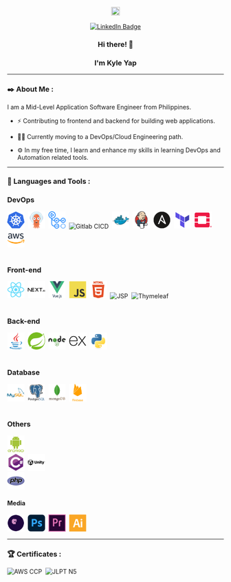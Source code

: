 <p align="center">
  <img width="20%" height="20%" src="https://github.com/famasboy888/famasboy888/assets/23441168/ef5fc1f8-da15-47eb-8629-5c8664c4954a">
</p>

<div align="center">

<a href="https://www.linkedin.com/in/kyle-yap-8888zip">
  <img src="https://img.shields.io/badge/LinkedIn-0077B5?style=for-the-badge&logo=linkedin&logoColor=white" alt="LinkedIn Badge"/>
</a>

### Hi there! 👋
### I'm Kyle Yap 

</div>

---

### :black_nib: About Me :

I am a Mid-Level Application Software Engineer from Philippines.

- ⚡  Contributing to frontend and backend for building web applications.

- 👨‍🎓  Currently moving to a DevOps/Cloud Engineering path.

- ⚙️  In my free time, I learn and enhance my skills in learning DevOps and Automation related tools.

---

### 🔨 Languages and Tools :

### DevOps

<div>
  <img src="https://github.com/devicons/devicon/blob/master/icons/kubernetes/kubernetes-original.svg" title="Kubernetes" alt="Kubernetes" width="40" height="40"/>&nbsp;
  <img src="https://github.com/devicons/devicon/blob/master/icons/argocd/argocd-original.svg" title="ArgoCD" alt="ArgoCD" width="40" height="40"/>&nbsp;
  <img src="https://github.com/devicons/devicon/blob/master/icons/githubactions/githubactions-original.svg" title="GitHub Actions" alt="GitHub Actions" width="40" height="40"/>&nbsp;
  <img src="https://github.com/famasboy888/famasboy888/assets/23441168/f69c8116-c944-4705-8846-a7832a63357f" title="Gitlab CICD" alt="Gitlab CICD" width="35" height="40"/>&nbsp;
  <img src="https://github.com/devicons/devicon/blob/master/icons/docker/docker-original.svg" title="Docker" alt="Docker" width="40" height="40"/>&nbsp;
  <img src="https://github.com/devicons/devicon/blob/master/icons/jenkins/jenkins-original.svg" title="Jenkins" alt="Jenkins" width="40" height="40"/>&nbsp;
  <img src="https://github.com/devicons/devicon/blob/master/icons/ansible/ansible-original.svg" title="Ansible" alt="Ansible" width="40" height="40"/>&nbsp;
  <img src="https://github.com/devicons/devicon/blob/master/icons/terraform/terraform-original.svg" title="Terraform" alt="Terraform" width="40" height="40"/>&nbsp;
  <img src="https://github.com/devicons/devicon/blob/master/icons/openstack/openstack-original.svg" title="OpenStack" alt="Material UI" width="40" height="40"/>&nbsp;
  <img src="https://github.com/devicons/devicon/blob/master/icons/amazonwebservices/amazonwebservices-original-wordmark.svg" title="AWS" alt="AWS" width="40" height="40"/>&nbsp;
</div>

<br/>

### Front-end

<div>
  <img src="https://github.com/devicons/devicon/blob/master/icons/react/react-original.svg" title="React.js" alt="React.js" width="40" height="40"/>&nbsp;
  <img src="https://github.com/devicons/devicon/blob/master/icons/nextjs/nextjs-original-wordmark.svg" title="Next.js" alt="Next.js" width="40" height="40"/>&nbsp;
  <img src="https://github.com/devicons/devicon/blob/master/icons/vuejs/vuejs-original-wordmark.svg" title="Vue.js" alt="Vue.js" width="40" height="40"/>&nbsp;
  <img src="https://github.com/devicons/devicon/blob/master/icons/javascript/javascript-original.svg" title="Javascript" alt="Javascript" width="40" height="40"/>&nbsp;
  <img src="https://github.com/devicons/devicon/blob/master/icons/html5/html5-plain-wordmark.svg" title="HTML5" alt="HTML5" width="40" height="40"/>&nbsp;
  <img src="https://github.com/famasboy888/famasboy888/assets/23441168/44604a01-60c3-43dd-be46-4b79a8a7d969" title="JSP" alt="JSP" width="40" height="40"/>&nbsp;
  <img src="https://github.com/famasboy888/famasboy888/assets/23441168/48d1e80f-86a1-42a8-8603-0c67c108ebe2" title="Thymeleaf" alt="Thymeleaf" width="40" height="40"/>&nbsp;  
</div>

<br/>

### Back-end

<div>
  <img src="https://github.com/devicons/devicon/blob/master/icons/java/java-original.svg" title="Java" alt="Java" width="40" height="40"/>&nbsp;
  <img src="https://github.com/devicons/devicon/blob/master/icons/spring/spring-original.svg" title="Spring" alt="Spring" width="40" height="40"/>&nbsp;
  <img src="https://github.com/devicons/devicon/blob/master/icons/nodejs/nodejs-original-wordmark.svg" title="Node.js" alt="Node.js" width="40" height="40"/>&nbsp;
  <img src="https://github.com/devicons/devicon/blob/master/icons/express/express-original.svg" title="Express" alt="Express" width="40" height="40"/>&nbsp;
  <img src="https://github.com/devicons/devicon/blob/master/icons/python/python-original.svg" title="Python" alt="Python" width="40" height="40"/>&nbsp;
</div>

<br/>

### Database

<div>
  <img src="https://github.com/devicons/devicon/blob/master/icons/mysql/mysql-original-wordmark.svg" title="MySQL" alt="MySQL" width="40" height="40"/>&nbsp;
  <img src="https://github.com/devicons/devicon/blob/master/icons/postgresql/postgresql-original-wordmark.svg" title="PostgreSQL" alt="PostgreSQL" width="40" height="40"/>&nbsp;
  <img src="https://github.com/devicons/devicon/blob/master/icons/mongodb/mongodb-original-wordmark.svg" title="mongoDB" alt="mongoDB" width="40" height="40"/>&nbsp;
  <img src="https://github.com/devicons/devicon/blob/master/icons/firebase/firebase-plain-wordmark.svg" title="Firebase" alt="Firebase" width="40" height="40"/>&nbsp;
</div>

<br/>

### Others

<div>
  <img src="https://github.com/devicons/devicon/blob/master/icons/android/android-plain-wordmark.svg" title="Android Dev" alt="Android Dev" width="40" height="40"/>&nbsp;
</div>

<div>
  <img src="https://github.com/devicons/devicon/blob/master/icons/csharp/csharp-original.svg" title="C#" alt="C#" width="40" height="40"/>&nbsp;
  <img src="https://github.com/devicons/devicon/blob/master/icons/unity/unity-original-wordmark.svg" title="Unity3D" alt="Unity3D" width="40" height="40"/>&nbsp;
</div>

<div>
  <img src="https://github.com/devicons/devicon/blob/master/icons/php/php-original.svg" title="PHP" alt="PHP" width="40" height="40"/>&nbsp;
</div>

#### Media

<div>
  <img src="https://github.com/devicons/devicon/blob/master/icons/aftereffects/aftereffects-original.svg" title="After Effects" alt="After Effects" width="40" height="40"/>&nbsp;
  <img src="https://github.com/devicons/devicon/blob/master/icons/photoshop/photoshop-original.svg" title="Photoshop" alt="Photoshop" width="40" height="40"/>&nbsp;
  <img src="https://github.com/devicons/devicon/blob/master/icons/premierepro/premierepro-original.svg" title="Premiere Pro" alt="Premiere Pro" width="40" height="40"/>&nbsp;
  <img src="https://github.com/devicons/devicon/blob/master/icons/illustrator/illustrator-plain.svg" title="Illustrator" alt="Illustrator" width="40" height="40"/>&nbsp;
</div>

---

### 🏆 Certificates :

<div>
  <img src="https://github.com/famasboy888/famasboy888/assets/23441168/3f3305b6-68cb-4b46-824a-14e5f62191c6" title="AWS CCP" alt="AWS CCP" width="100" height="100"/>&nbsp;
  <img src="https://github.com/famasboy888/famasboy888/assets/23441168/ce0815de-9544-45ea-807b-afdc6f6a37f2" title="JLPT N5" alt="JLPT N5" width="200" height="100"/>&nbsp;
</div>
